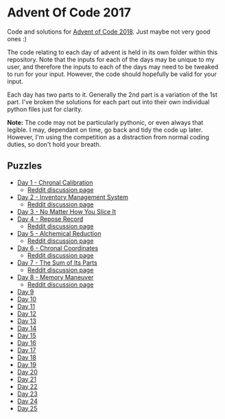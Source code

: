 # Advent Of Code 2017

Code and solutions for [Advent of Code 2018](http://adventofcode.com/2018).
Just maybe not very good ones :)

The code relating to each day of advent is held in its own folder within this
repository. Note that the inputs for each of the days may be unique to my
user, and therefore the inputs to each of the days may need to be tweaked to
run for your input. However, the code should hopefully be valid for your
input.

Each day has two parts to it. Generally the 2nd part is a variation of the 1st
part. I've broken the solutions for each part out into their own individual
python files just for clarity.

**Note:** The code may not be particularly pythonic, or even always that legible.
I may, dependant on time, go back and tidy the code up later. However, I'm
using the competition as a distraction from normal coding duties, so don't
hold your breath.

## Puzzles

  * [Day 1 - Chronal Calibration](./day_01/README.md)
    * [Reddit discussion page](https://www.reddit.com/r/adventofcode/comments/a20646/2018_day_1_solutions/)
  * [Day 2 - Inventory Management System](./day_02/README.md)
    * [Reddit discussion page](https://www.reddit.com/r/adventofcode/comments/a2aimr/2018_day_2_solutions/)
  * [Day 3 - No Matter How You Slice It](./day_03/README.md)
  * [Day 4 - Repose Record](./day_04/README.md)
    * [Reddit discussion page](https://www.reddit.com/r/adventofcode/comments/a2xef8/2018_day_4_solutions/)
  * [Day 5 - Alchemical Reduction](./day_05/README.md)
    * [Reddit discussion page](https://www.reddit.com/r/adventofcode/comments/a3912m/2018_day_5_solutions/)
  * [Day 6 - Chronal Coordinates](./day_06/README.md)
    * [Reddit discussion page](https://www.reddit.com/r/adventofcode/comments/a3kr4r/2018_day_6_solutions/)
  * [Day 7 - The Sum of Its Parts](./day_07/README.md)
    * [Reddit discussion page](https://www.reddit.com/r/adventofcode/comments/a3wmnl/2018_day_7_solutions/)
  * [Day 8 - Memory Maneuver](./day_08/README.md)
    * [Reddit discussion page](https://www.reddit.com/r/adventofcode/comments/a47ubw/2018_day_8_solutions/)
  * [Day 9](./day_09/README.md)
  * [Day 10](./day_10/README.md)
  * [Day 11](./day_11/README.md)
  * [Day 12](./day_12/README.md)
  * [Day 13](./day_13/README.md)
  * [Day 14](./day_14/README.md)
  * [Day 15](./day_15/README.md)
  * [Day 16](./day_16/README.md)
  * [Day 17](./day_17/README.md)
  * [Day 18](./day_18/README.md)
  * [Day 19](./day_19/README.md)
  * [Day 20](./day_20/README.md)
  * [Day 21](./day_21/README.md)
  * [Day 22](./day_22/README.md)
  * [Day 23](./day_23/README.md)
  * [Day 24](./day_24/README.md)
  * [Day 25](./day_25/README.md)
